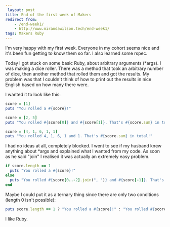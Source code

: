 ```yaml
---
 layout: post
title: End of the first week of Makers
redirect from:
    - /end-week1/
    - http://www.mirandawilson.tech/end-week1/
tags: Makers Ruby
---
```

I'm very happy with my first week. Everyone in my cohort seems nice and it's been fun getting to know them so far. I also learned some rspec.

Today I got stuck on some basic Ruby, about arbitrary arguments (*args). I was making a dice roller. There was a method that took an arbitrary number of dice, then another method that rolled them and got the results. My problem was that I couldn't think of how to print out the results in nice English based on how many there were.

I wanted it to look like this:
```ruby
score = [1]
puts "You rolled a #{score}!"

score = [2, 5]
puts "You rolled #{score[0]} and #{score[1]}. That's #{score.sum} in total!"

score = [4, 1, 6, 1, 1]
puts "You rolled 4, 1, 6, 1 and 1. That's #{score.sum} in total!"
```
I had no ideas at all, completely blocked. I went to see if my husband knew anything about *args and explained what I wanted from my code. As soon as he said "join" I realised it was actually an extremely easy problem.

```ruby
if score.length == 1
  puts "You rolled a #{score}!"
else
  puts "You rolled #{score[0..-2].join(", ")} and #{score[-1]}. That's #{score.sum} in total!"
end
```
Maybe I could put it as a ternary thing since there are only two conditions (length 0 isn't possible):
```ruby
puts score.length == 1 ? "You rolled a #{score}!" : "You rolled #{score[0..-2].join(", ")} and #{score[-1]}. That's #{score.sum} in total!"
```
I like Ruby.

